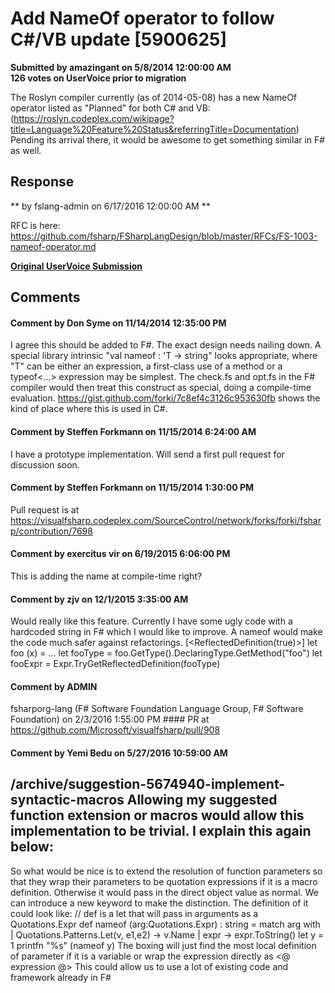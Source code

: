 # Add NameOf operator to follow C#/VB update [5900625] #

**Submitted by amazingant on 5/8/2014 12:00:00 AM**  
**126 votes on UserVoice prior to migration**  

The Roslyn compiler currently (as of 2014-05-08) has a new NameOf operator listed as "Planned" for both C# and VB:
(https://roslyn.codeplex.com/wikipage?title=Language%20Feature%20Status&referringTitle=Documentation)
Pending its arrival there, it would be awesome to get something similar in F# as well.



## Response ##
** by fslang-admin on 6/17/2016 12:00:00 AM **

RFC is here: https://github.com/fsharp/FSharpLangDesign/blob/master/RFCs/FS-1003-nameof-operator.md


**[Original UserVoice Submission](https://fslang.uservoice.com/forums/245727-f-language/suggestions/5900625)**


## Comments ##


#### Comment by Don Syme on 11/14/2014 12:35:00 PM ####
I agree this should be added to F#.
The exact design needs nailing down. A special library intrinsic "val nameof : 'T -> string" looks appropriate, where "T" can be either an expression, a first-class use of a method or a typeof<...> expression may be simplest. The check.fs and opt.fs in the F# compiler would then treat this construct as special, doing a compile-time evaluation.
https://gist.github.com/forki/7c8ef4c3126c953630fb shows the kind of place where this is used in C#.


#### Comment by Steffen Forkmann on 11/15/2014 6:24:00 AM ####
I have a prototype implementation. Will send a first pull request for discussion soon.


#### Comment by Steffen Forkmann on 11/15/2014 1:30:00 PM ####
Pull request is at https://visualfsharp.codeplex.com/SourceControl/network/forks/forki/fsharp/contribution/7698


#### Comment by exercitus vir on 6/19/2015 6:06:00 PM ####
This is adding the name at compile-time right?


#### Comment by zjv on 12/1/2015 3:35:00 AM ####
Would really like this feature. Currently I have some ugly code with a hardcoded string in F# which I would like to improve. A nameof would make the code much safer against refactorings.
[<ReflectedDefinition(true)>]
let foo (x) = ...
let fooType = foo.GetType().DeclaringType.GetMethod("foo")
let fooExpr = Expr.TryGetReflectedDefinition(fooType)


#### Comment by ADMIN
fsharporg-lang (F# Software Foundation Language Group, F# Software Foundation) on 2/3/2016 1:55:00 PM ####
PR at https://github.com/Microsoft/visualfsharp/pull/908


#### Comment by Yemi Bedu on 5/27/2016 10:59:00 AM ####
/archive/suggestion-5674940-implement-syntactic-macros
Allowing my suggested function extension or macros would allow this implementation to be trivial. I explain this again below:
-----
So what would be nice is to extend the resolution of function parameters so that they wrap their parameters to be quotation expressions if it is a macro definition. Otherwise it would pass in the direct object value as normal. We can introduce a new keyword to make the distinction.
The definition of it could look like:
// def is a let that will pass in arguments as a Quotations.Expr
def nameof (arg:Quotations.Expr) : string = match arg with | Quotations.Patterns.Let(v, e1,e2) -> v.Name | expr -> expr.ToString()
let y = 1
printfn "%s" (nameof y)
The boxing will just find the most local definition of parameter if it is a variable or wrap the expression directly as <@ expression @>
This could allow us to use a lot of existing code and framework already in F#

